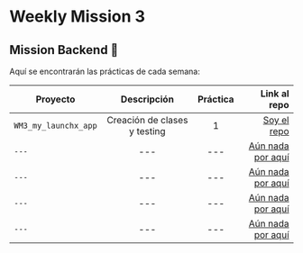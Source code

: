 # Weekly Mission 3
## Mission Backend 🚀

Aquí se encontrarán las prácticas de cada semana:

 Proyecto | Descripción | Práctica | Link al repo |
| ------------- |:-------------:| :-------------:| -----:|
|`WM3_my_launchx_app`| Creación de clases y testing |1|[Soy el repo](https://github.com/dev-LuisSM/WM3_my_launchx_app)|
|`---`| --- |---|[Aún nada por aquí]()|
|`---`| --- |---|[Aún nada por aquí]()|
|`---`| --- |---|[Aún nada por aquí]()|
|`---`| --- |---|[Aún nada por aquí]()|
